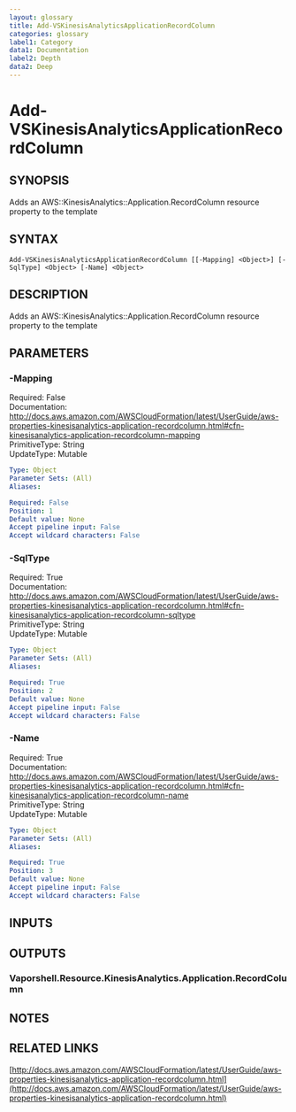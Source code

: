 ```yaml
---
layout: glossary
title: Add-VSKinesisAnalyticsApplicationRecordColumn
categories: glossary
label1: Category
data1: Documentation
label2: Depth
data2: Deep
---
```


# Add-VSKinesisAnalyticsApplicationRecordColumn

## SYNOPSIS
Adds an AWS::KinesisAnalytics::Application.RecordColumn resource property to the template

## SYNTAX

```
Add-VSKinesisAnalyticsApplicationRecordColumn [[-Mapping] <Object>] [-SqlType] <Object> [-Name] <Object>
```

## DESCRIPTION
Adds an AWS::KinesisAnalytics::Application.RecordColumn resource property to the template

## PARAMETERS

### -Mapping
Required: False    
Documentation: http://docs.aws.amazon.com/AWSCloudFormation/latest/UserGuide/aws-properties-kinesisanalytics-application-recordcolumn.html#cfn-kinesisanalytics-application-recordcolumn-mapping    
PrimitiveType: String    
UpdateType: Mutable

```yaml
Type: Object
Parameter Sets: (All)
Aliases: 

Required: False
Position: 1
Default value: None
Accept pipeline input: False
Accept wildcard characters: False
```

### -SqlType
Required: True    
Documentation: http://docs.aws.amazon.com/AWSCloudFormation/latest/UserGuide/aws-properties-kinesisanalytics-application-recordcolumn.html#cfn-kinesisanalytics-application-recordcolumn-sqltype    
PrimitiveType: String    
UpdateType: Mutable

```yaml
Type: Object
Parameter Sets: (All)
Aliases: 

Required: True
Position: 2
Default value: None
Accept pipeline input: False
Accept wildcard characters: False
```

### -Name
Required: True    
Documentation: http://docs.aws.amazon.com/AWSCloudFormation/latest/UserGuide/aws-properties-kinesisanalytics-application-recordcolumn.html#cfn-kinesisanalytics-application-recordcolumn-name    
PrimitiveType: String    
UpdateType: Mutable

```yaml
Type: Object
Parameter Sets: (All)
Aliases: 

Required: True
Position: 3
Default value: None
Accept pipeline input: False
Accept wildcard characters: False
```

## INPUTS

## OUTPUTS

### Vaporshell.Resource.KinesisAnalytics.Application.RecordColumn

## NOTES

## RELATED LINKS

[http://docs.aws.amazon.com/AWSCloudFormation/latest/UserGuide/aws-properties-kinesisanalytics-application-recordcolumn.html](http://docs.aws.amazon.com/AWSCloudFormation/latest/UserGuide/aws-properties-kinesisanalytics-application-recordcolumn.html)

